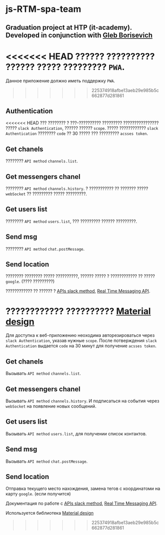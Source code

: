 # js-RTM-spa-team
## Graduation project at HTP (it-academy). Developed in conjunction with [Gleb Borisevich](https://github.com/Space647)


<<<<<<< HEAD
?????? ?????????? ?????? ????? ????????? `PWA`.
=======
Данное приложение должно иметь поддержку `PWA`.
>>>>>>> 225374918afbe13aeb29e985b5c662877d281861


Authentication
--------------
<<<<<<< HEAD
??? ???????? ? ???-?????????? ????????? ???????????????? ????? `slack Authentication`, ?????? ?????? `scope`.
????? ???????????? `slack Authentication` ???????? `code` ?? 30 ????? ??? ????????? `acsses token`.

Get chanels
-----------
???????? `API method` `channels.list`.

Get messengers chanel
---------------------
???????? `API method` `channels.history`. ? ??????????? ?? ??????? ????? `webSocket` ?? ????????? ????? ?????????.

Get users list
--------------
???????? `API method` `users.list`, ??? ????????? ?????? ?????????.

Send msg
--------
???????? `API method` `chat.postMessage`.

Send location
-------------
???????? ???????? ????? ??????????, ?????? ????? ? ???????????? ?? ????? `google`. (???? ?????????)


???????????? ?? ?????? ? [APIs slack method](https://api.slack.com/methods), [Real Time Messaging API](https://api.slack.com/rtm).

???????????? ?????????? [Material design](https://getmdl.io/index.html)
=======
Для доступка к веб-приложению неоходима авторезироваться через `slack Authentication`, указав нужные `scope`.
После потверждения `slack Authentication` выдается `code` на 30 минут для получение `acsses token`.

Get chanels
-----------
Вызывать `API method` `channels.list`.

Get messengers chanel
---------------------
Вызывать `API method` `channels.history`. И подписаться на события через `webSocket` на появление новых сообщений.

Get users list
--------------
Вызывать `API method` `users.list`, для получении список контактов.

Send msg
--------
Вызывать `API method` `chat.postMessage`.

Send location
-------------
Отправка текущего место нахождения, замена тегов с координатоми на карту `google`. (если получится)


Документация по работе с [APIs slack method](https://api.slack.com/methods), [Real Time Messaging API](https://api.slack.com/rtm).

Используется библиотека [Material design](https://getmdl.io/index.html)
>>>>>>> 225374918afbe13aeb29e985b5c662877d281861
